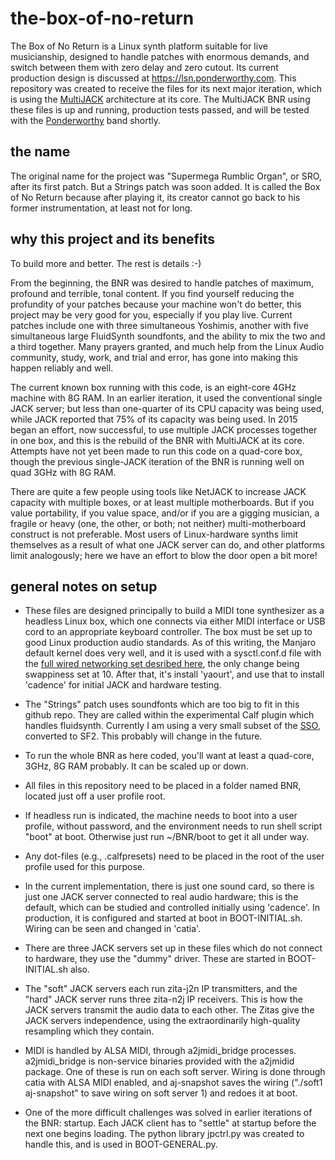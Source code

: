 # the-box-of-no-return

The Box of No Return is a Linux synth platform suitable for live musicianship, designed to handle patches with enormous demands, and switch between them with zero delay and zero cutout.  Its current production design is discussed at https://lsn.ponderworthy.com.  This repository was created to receive the files for its next major iteration, which is using the [MultiJACK](https://github.com/jebofponderworthy/MultiJACK) architecture at its core.  The MultiJACK BNR using these files is up and running, production tests passed, and will be tested with the [Ponderworthy](http://ponderworthy.com) band shortly.

## the name

The original name for the project was "Supermega Rumblic Organ", or SRO, after its first patch.  But a Strings patch was soon added.  It is called the Box of No Return because after playing it, its creator cannot go back to his former instrumentation, at least not for long.

## why this project and its benefits

To build more and better.  The rest is details :-)

From the beginning, the BNR was desired to handle patches of maximum, profound and terrible, tonal content.  If you find yourself reducing the profundity of your patches because your machine won't do better, this project may be very good for you, especially if you play live.  Current patches include one with three simultaneous Yoshimis, another with five simultaneous large FluidSynth soundfonts, and the ability to mix the two and a third together.  Many prayers granted, and much help from the Linux Audio community, study, work, and trial and error, has gone into making this happen reliably and well.

The current known box running with this code, is an eight-core 4GHz machine with 8G RAM.  In an earlier iteration, it used the conventional single JACK server; but less than one-quarter of its CPU capacity was being used, while JACK reported that 75% of its capacity was being used.  In 2015 began an effort, now successful, to use multiple JACK processes together in one box, and this is the rebuild of the BNR with MultiJACK at its core.  Attempts have not yet been made to run this code on a quad-core box, though the previous single-JACK iteration of the BNR is running well on quad 3GHz with 8G RAM.

There are quite a few people using tools like NetJACK to increase JACK capacity with multiple boxes, or at least multiple motherboards.  But if you value portability, if you value space, and/or if you are a gigging musician, a fragile or heavy (one, the other, or both; not neither) multi-motherboard construct is not preferable.  Most users of Linux-hardware synths limit themselves as a result of what one JACK server can do, and other platforms limit analogously; here we have an effort to blow the door open a bit more!

## general notes on setup

* These files are designed principally to build a MIDI tone synthesizer as a headless Linux box, which 
one connects via either MIDI interface or USB cord to an appropriate keyboard controller.  The box must be set up to good Linux production audio standards.  As of this writing, the Manjaro default kernel does very well, and it is used with a sysctl.conf.d file with the [full wired networking set desribed here](https://notes.ponderworthy.com/linux-networking-speed-and-responsiveness), the only change being swappiness set at 10.  After that, it's install 'yaourt', and use that to install 'cadence' for initial JACK and hardware testing.

* The "Strings" patch uses soundfonts which are too big to fit in this github repo.  They are called within the experimental Calf plugin which handles fluidsynth.  Currently I am using a very small subset of the [SSO](http://sso.mattiaswestlund.net/), converted to SF2.  This probably will change in the future.

* To run the whole BNR as here coded, you'll want at least a quad-core, 3GHz, 8G RAM probably.  It can be scaled up or down. 

* All files in this repository need to be placed in a folder named BNR, located just off a user profile root.

* If headless run is indicated, the machine needs to boot into a user profile, without password, and the environment needs to run shell script "boot" at boot.  Otherwise just run ~/BNR/boot to get it all under way.  

* Any dot-files (e.g., .calfpresets) need to be placed in the root of the user profile 
used for this purpose.

* In the current implementation, there is just one sound card, so there is just one JACK server connected to real audio hardware; this is the default, which can be studied and controlled initially using 'cadence'.  In production, it is configured and started at boot in BOOT-INITIAL.sh.  Wiring can be seen and changed in 'catia'.

* There are three JACK servers set up in these files which do not connect to hardware, they use the "dummy" driver.  These are started in BOOT-INITIAL.sh also.  

* The "soft" JACK servers each run zita-j2n IP transmitters, and the "hard" JACK server runs three zita-n2j IP receivers.  This is how the JACK servers transmit the audio data to each other.  The Zitas give the JACK servers independence, using the extraordinarily high-quality resampling which they contain.

* MIDI is handled by ALSA MIDI, through a2jmidi_bridge processes.  a2jmidi_bridge is non-service binaries provided with the a2jmidid package.  One of these is run on each soft server.  Wiring is done through catia with ALSA MIDI enabled, and aj-snapshot saves the wiring ("./soft1 aj-snapshot" to save wiring on soft server 1) and redoes it at boot.

* One of the more difficult challenges was solved in earlier iterations of the BNR: startup.  Each JACK client has to "settle" at startup before the next one begins loading.  The python library jpctrl.py was created to handle this, and is used in BOOT-GENERAL.py.



